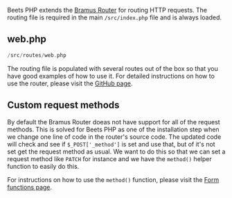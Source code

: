 Beets PHP extends the [Bramus Router](https://github.com/bramus/router) for routing HTTP requests. The routing file is required in the main `/src/index.php` file and is always loaded. 

## web.php

```php title="Location"
/src/routes/web.php
```

The routing file is populated with several routes out of the box so that you have good examples of how to use it. For detailed instructions on how to use the router, please visit the [GitHub page](https://github.com/bramus/router).

## Custom request methods

By default the Bramus Router doeas not have support for all of the request methods. This is solved for Beets PHP as one of the installation step when we change one line of code in the router's source code. The updated code will check and see if `$_POST['_method']` is set and use that, but of it's not set get the request method as usual. We want to do this so that we can set a request method like `PATCH` for instance and we have the `method()` helper function to easily do this.

For instructions on how to use the `method()` function, please visit the [Form functions page](form-functions.md#form-method).
